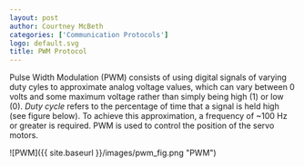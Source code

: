 ```yaml
---
layout: post
author: Courtney McBeth
categories: ['Communication Protocols']
logo: default.svg
title: PWM Protocol
---
```


Pulse Width Modulation (PWM) consists of using digital signals of varying duty cyles to approximate analog voltage values, which can vary between 0 volts and some maximum voltage rather than simply being high (1) or low (0). *Duty cycle* refers to the percentage of time that a signal is held high (see figure below). To achieve this approximation, a frequency of ~100 Hz or greater is required. PWM is used to control the position of the servo motors.

![PWM]({{ site.baseurl }}/images/pwm_fig.png "PWM")